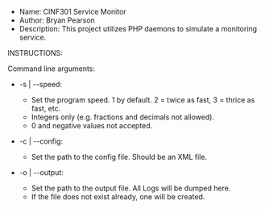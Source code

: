 * Name: CINF301 Service Monitor
* Author: Bryan Pearson
* Description: This project utilizes PHP daemons to simulate a monitoring service.

INSTRUCTIONS: 

Command line arguments: 
* -s | --speed:
	* Set the program speed. 1 by default. 2 = twice as fast, 3 = thrice as fast, etc.
	* Integers only (e.g. fractions and decimals not allowed).
	* 0 and negative values not accepted.

* -c | --config:
	* Set the path to the config file. Should be an XML file.

* -o | --output:
	* Set the path to the output file. All Logs will be dumped here.
	* If the file does not exist already, one will be created.
